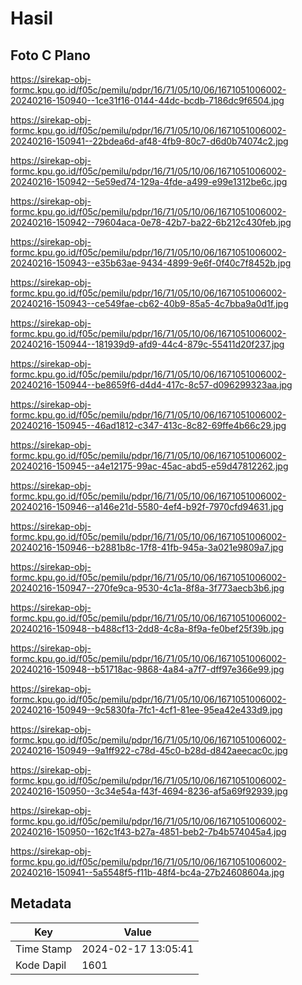 # Hasil

## Foto C Plano

https://sirekap-obj-formc.kpu.go.id/f05c/pemilu/pdpr/16/71/05/10/06/1671051006002-20240216-150940--1ce31f16-0144-44dc-bcdb-7186dc9f6504.jpg

https://sirekap-obj-formc.kpu.go.id/f05c/pemilu/pdpr/16/71/05/10/06/1671051006002-20240216-150941--22bdea6d-af48-4fb9-80c7-d6d0b74074c2.jpg

https://sirekap-obj-formc.kpu.go.id/f05c/pemilu/pdpr/16/71/05/10/06/1671051006002-20240216-150942--5e59ed74-129a-4fde-a499-e99e1312be6c.jpg

https://sirekap-obj-formc.kpu.go.id/f05c/pemilu/pdpr/16/71/05/10/06/1671051006002-20240216-150942--79604aca-0e78-42b7-ba22-6b212c430feb.jpg

https://sirekap-obj-formc.kpu.go.id/f05c/pemilu/pdpr/16/71/05/10/06/1671051006002-20240216-150943--e35b63ae-9434-4899-9e6f-0f40c7f8452b.jpg

https://sirekap-obj-formc.kpu.go.id/f05c/pemilu/pdpr/16/71/05/10/06/1671051006002-20240216-150943--ce549fae-cb62-40b9-85a5-4c7bba9a0d1f.jpg

https://sirekap-obj-formc.kpu.go.id/f05c/pemilu/pdpr/16/71/05/10/06/1671051006002-20240216-150944--181939d9-afd9-44c4-879c-55411d20f237.jpg

https://sirekap-obj-formc.kpu.go.id/f05c/pemilu/pdpr/16/71/05/10/06/1671051006002-20240216-150944--be8659f6-d4d4-417c-8c57-d096299323aa.jpg

https://sirekap-obj-formc.kpu.go.id/f05c/pemilu/pdpr/16/71/05/10/06/1671051006002-20240216-150945--46ad1812-c347-413c-8c82-69ffe4b66c29.jpg

https://sirekap-obj-formc.kpu.go.id/f05c/pemilu/pdpr/16/71/05/10/06/1671051006002-20240216-150945--a4e12175-99ac-45ac-abd5-e59d47812262.jpg

https://sirekap-obj-formc.kpu.go.id/f05c/pemilu/pdpr/16/71/05/10/06/1671051006002-20240216-150946--a146e21d-5580-4ef4-b92f-7970cfd94631.jpg

https://sirekap-obj-formc.kpu.go.id/f05c/pemilu/pdpr/16/71/05/10/06/1671051006002-20240216-150946--b2881b8c-17f8-41fb-945a-3a021e9809a7.jpg

https://sirekap-obj-formc.kpu.go.id/f05c/pemilu/pdpr/16/71/05/10/06/1671051006002-20240216-150947--270fe9ca-9530-4c1a-8f8a-3f773aecb3b6.jpg

https://sirekap-obj-formc.kpu.go.id/f05c/pemilu/pdpr/16/71/05/10/06/1671051006002-20240216-150948--b488cf13-2dd8-4c8a-8f9a-fe0bef25f39b.jpg

https://sirekap-obj-formc.kpu.go.id/f05c/pemilu/pdpr/16/71/05/10/06/1671051006002-20240216-150948--b51718ac-9868-4a84-a7f7-dff97e366e99.jpg

https://sirekap-obj-formc.kpu.go.id/f05c/pemilu/pdpr/16/71/05/10/06/1671051006002-20240216-150949--9c5830fa-7fc1-4cf1-81ee-95ea42e433d9.jpg

https://sirekap-obj-formc.kpu.go.id/f05c/pemilu/pdpr/16/71/05/10/06/1671051006002-20240216-150949--9a1ff922-c78d-45c0-b28d-d842aeecac0c.jpg

https://sirekap-obj-formc.kpu.go.id/f05c/pemilu/pdpr/16/71/05/10/06/1671051006002-20240216-150950--3c34e54a-f43f-4694-8236-af5a69f92939.jpg

https://sirekap-obj-formc.kpu.go.id/f05c/pemilu/pdpr/16/71/05/10/06/1671051006002-20240216-150950--162c1f43-b27a-4851-beb2-7b4b574045a4.jpg

https://sirekap-obj-formc.kpu.go.id/f05c/pemilu/pdpr/16/71/05/10/06/1671051006002-20240216-150941--5a5548f5-f11b-48f4-bc4a-27b24608604a.jpg


## Metadata

| Key        | Value               |
| ---------- | ------------------- |
| Time Stamp | 2024-02-17 13:05:41 |
| Kode Dapil | 1601                |



